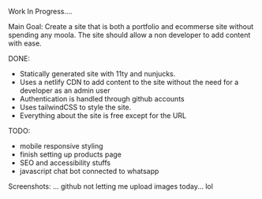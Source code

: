 Work In Progress....


Main Goal:
Create a site that is both a portfolio and ecommerse site without spending any moola. The site should allow a non developer to add content with ease.

DONE:
- Statically generated site with 11ty and nunjucks.
- Uses a netlify CDN to add content to the site without the need for a developer as an admin user
- Authentication is handled through github accounts
- Uses tailwindCSS to style the site.
- Everything about the site is free except for the URL

TODO:
- mobile responsive styling
- finish setting up products page
- SEO and accessibility stuffs
- javascript chat bot connected to whatsapp

Screenshots:
... github not letting me upload images today... lol
